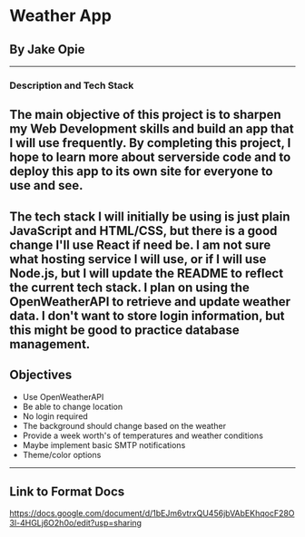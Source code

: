 # **Weather App**
## By Jake Opie
---
### Description and Tech Stack
The main objective of this project is to sharpen my Web Development skills and build an app that I will use frequently. By completing this project, I hope to learn more about serverside code and to deploy this app to its own site for everyone to use and see. 
---
The tech stack I will initially be using is just plain JavaScript and HTML/CSS, but there is a good change I'll use React if need be. I am not sure what hosting service I will use, or if I will use Node.js, but I will update the README to reflect the current tech stack. I plan on using the OpenWeatherAPI to retrieve and update weather data. I don't want to store login information, but this might be good to practice database management.
---
## Objectives
* Use OpenWeatherAPI
* Be able to change location
* No login required
* The background should change based on the weather
* Provide a week worth's of temperatures and weather conditions
* Maybe implement basic SMTP notifications
* Theme/color options
---
## Link to Format Docs
https://docs.google.com/document/d/1bEJm6vtrxQU456jbVAbEKhqocF28O3l-4HGLj6O2h0o/edit?usp=sharing